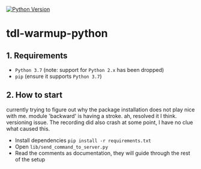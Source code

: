 [![Python Version](http://img.shields.io/badge/Python-3.7-blue.svg)](https://www.python.org/downloads/release/python-370/)

# tdl-warmup-python


## 1. Requirements

- `Python 3.7` (note: support for `Python 2.x` has been dropped)
- `pip` (ensure it supports `Python 3.7`)


## 2. How to start

currently trying to figure out why the package installation does not play nice with me.
module 'backward' is having a stroke.
ah, resolved it I think. versioning issue.
The recording did also crash at some point, I have no clue what caused this.

- Install dependencies `pip install -r requirements.txt`
- Open `lib/send_command_to_server.py`
- Read the comments as documentation, they will guide through the rest of the setup
